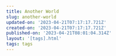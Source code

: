 ```yaml
---
title: Another World
slug: another-world
updated-on: '2023-04-21T07:17:17.721Z'
created-on: '2023-04-21T07:17:17.721Z'
published-on: '2023-04-21T08:01:04.314Z'
layout: '[tags].html'
tags: tags
---
```




